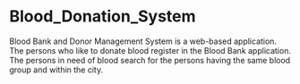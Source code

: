 # Blood_Donation_System
Blood Bank and Donor Management System is a web-based application. The persons who like to donate blood register in the Blood Bank application. The persons in need of blood search for the persons having the same blood group and within the city. 
